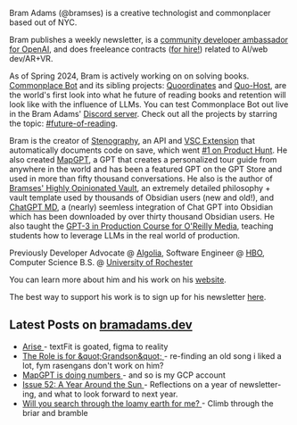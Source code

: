 Bram Adams (@bramses) is a creative technologist and commonplacer based out of NYC. 

Bram publishes a weekly newsletter, is a [community developer ambassador for OpenAI](https://platform.openai.com/ambassadors), and does freeleance contracts ([for hire!](https://www.bramadams.dev/consulting/)) related to AI/web dev/AR+VR. 

As of Spring 2024, Bram is actively working on on solving books. [Commonplace Bot](https://github.com/bramses/commonplace-bot) and its sibling projects: [Quoordinates](https://github.com/bramses/quoordinates) and [Quo-Host](https://github.com/bramses/quo-host), are the world's first look into what he future of reading books and retention will look like with the influence of LLMs. You can test Commonplace Bot out live in the Bram Adams' [Discord server](https://discord.gg/GrgkFP3Je3). Check out all the projects by starring the topic: [#future-of-reading](https://github.com/topics/future-of-reading).

Bram is the creator of [Stenography](https://stenography.dev), an API and [VSC Extension](https://marketplace.visualstudio.com/items?itemName=Stenography.stenography) that automatically documents code on save, which went [#1 on Product Hunt](https://www.producthunt.com/products/stenography#stenography). He also created [MapGPT](https://chat.openai.com/g/g-Pw20OIj6o-mapgpt), a GPT that creates a personalized tour guide from anywhere in the world and has been a featured GPT on the GPT Store and used in more than fifty thousand conversations. He also is the author of [Bramses' Highly Opinionated Vault](https://github.com/bramses/bramses-highly-opinionated-vault-2023), an extremely detailed philosophy + vault template used by thousands of Obsidian users (new and old!), and [ChatGPT MD](https://github.com/bramses/chatgpt-md), a (nearly) seemless integration of Chat GPT into Obsidian which has been downloaded by over thirty thousand Obsidian users. He also taught the [GPT-3 in Production Course for O'Reilly Media](https://www.oreilly.com/live-events/gpt-3-in-production/0636920065944/0636920071443/), teaching students how to leverage LLMs in the real world of production.

Previously Developer Advocate @ [Algolia](https://www.algolia.com/), Software Engineer @ [HBO](https://www.hbo.com/), Computer Science B.S. @ [University of Rochester](https://rochester.edu/)

You can learn more about him and his work on his [website](https://www.bramadams.dev/about/). 

The best way to support his work is to sign up for his newsletter [here](https://www.bramadams.dev/#/portal/).


## Latest Posts on [bramadams.dev](https://www.bramadams.dev/)

<!--START_SECTION:feed-->
* [ Arise ](https:&#x2F;&#x2F;www.bramadams.dev&#x2F;core-dump-2024-04-05&#x2F;) - textFit is goated, figma to reality
* [ The Role is for &amp;quot;Grandson&amp;quot; ](https:&#x2F;&#x2F;www.bramadams.dev&#x2F;core-dump-03-29-2024&#x2F;) - re-finding an old song i liked a lot, fym rasengans don&#39;t work on him?
* [ MapGPT is doing numbers ](https:&#x2F;&#x2F;www.bramadams.dev&#x2F;core-dump-03-22-24&#x2F;) - and so is my GCP account
* [ Issue 52: A Year Around the Sun ](https:&#x2F;&#x2F;www.bramadams.dev&#x2F;issue-52&#x2F;) - Reflections on a year of newsletter-ing, and what to look forward to next year.
* [ Will you search through the loamy earth for me? ](https:&#x2F;&#x2F;www.bramadams.dev&#x2F;core-dump-03-14-2024&#x2F;) - Climb through the briar and bramble
<!--END_SECTION:feed-->
